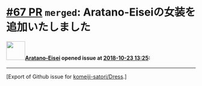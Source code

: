 # [\#67 PR](https://github.com/komeiji-satori/Dress/pull/67) `merged`: Aratano-Eiseiの女装を追加いたしました

#### <img src="https://avatars.githubusercontent.com/u/44402657?v=4" width="50">[Aratano-Eisei](https://github.com/Aratano-Eisei) opened issue at [2018-10-23 13:25](https://github.com/komeiji-satori/Dress/pull/67):






-------------------------------------------------------------------------------



[Export of Github issue for [komeiji-satori/Dress](https://github.com/komeiji-satori/Dress).]
